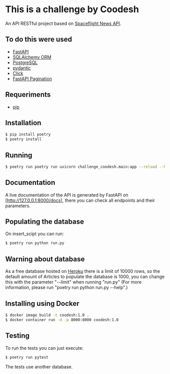 # This is a challenge by Coodesh

An API RESTful project based on [Spaceflight News API].

## To do this were used

- [FastAPI](https://fastapi.tiangolo.com/)
- [SQLAlchemy ORM](https://docs.sqlalchemy.org/en/14/orm/)
- [PostgreSQL](https://www.postgresql.org/)
- [pydantic](https://pydantic-docs.helpmanual.io/)
- [Click](https://click.palletsprojects.com/en/8.0.x/)
- [FastAPI Pagination](https://uriyyo-fastapi-pagination.netlify.app/)

## Requeriments
- [pip][pip-installation]

## Installation
```bash
$ pip install poetry
$ poetry install
```
## Running
```bash
$ poetry run poetry run uvicorn challenge_coodesh.main:app --reload --host 0.0.0.0
```
## Documentation
A live documentation of the API is generated by FastAPI on [http://127.0.0.1:8000/docs], there you can check all endpoints and their parameters.

## Populating the database
On insert_scipt you can run:
```bash
$ poetry run python run.py
```
## Warning about database
As a free database hosted on [Heroku] there is a limit of 10000 rows, so the default amount of Articles to populate the database is 1000, you can change this with the parameter "--limit" when running "run.py" (For more information, please run "poetry run python run.py --help".)

## Installing using Docker
```bash
$ docker image build -t coodesh:1.0 .
$ docker container run -d -p 8000:8000 coodesh:1.0
```

## Testing
To run the tests you can just execute:
```bash
$ poetry run pytest
```
The tests use another database.



[Spaceflight News API]: https://api.spaceflightnewsapi.net/v3/documentation
[FastAPI]:https://fastapi.tiangolo.com/
[SQLAlchemy ORM]: https://docs.sqlalchemy.org/en/14/orm/
[PostgreSQL]: https://www.postgresql.org/
[pip-installation]: https://pip.pypa.io/en/stable/cli/pip_install/
[http://127.0.0.1:8000/docs]: http://127.0.0.1:8000/docs
[Heroku]: https://www.heroku.com/
[http://172.17.0.4:8000]: http://172.17.0.4:8000

